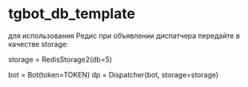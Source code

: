 # tgbot_db_template

для использования Редис при объявлении диспатчера передайте в качестве storage:


storage = RedisStorage2(db=5)

bot = Bot(token=TOKEN)
dp = Dispatcher(bot, storage=storage)
